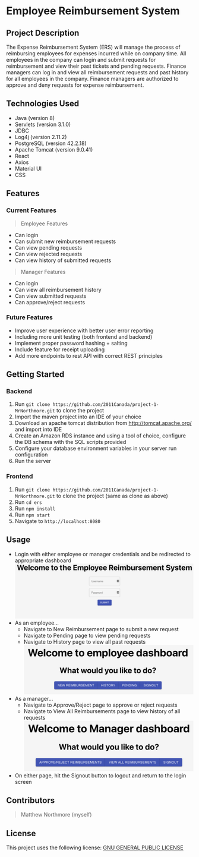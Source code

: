 # Employee Reimbursement System

## Project Description
The Expense Reimbursement System (ERS) will manage the process of reimbursing employees for expenses incurred while on company time. All employees in the company can login and submit requests for reimbursement and view their past tickets and pending requests. Finance managers can log in and view all reimbursement requests and past history for all employees in the company. Finance managers are authorized to approve and deny requests for expense reimbursement.

## Technologies Used
- Java (version 8)
- Servlets (version 3.1.0)
- JDBC
- Log4j (version 2.11.2)
- PostgreSQL (version 42.2.18)
- Apache Tomcat (version 9.0.41)
- React
- Axios
- Material UI
- CSS

## Features

### Current Features
> Employee Features
- Can login
- Can submit new reimbursement requests
- Can view pending requests
- Can view rejected requests
- Can view history of submitted requests

> Manager Features
- Can login
- Can view all reimbursement history
- Can view submitted requests
- Can approve/reject requests

### Future Features
- Improve user experience with better user error reporting
- Including more unit testing (both frontend and backend)
- Implement proper password hashing + salting
- Include feature for receipt uploading
- Add more endpoints to rest API with correct REST principles

## Getting Started
### Backend
1. Run ```git clone https://github.com/2011Canada/project-1-MrNorthmore.git``` to clone the project
2. Import the maven project into an IDE of your choice
3. Download an apache tomcat distribution from http://tomcat.apache.org/ and import into IDE
4. Create an Amazon RDS instance and using a tool of choice, configure the DB schema with the SQL scripts provided
5. Configure your database environment variables in your server run configuration
6. Run the server

### Frontend
1. Run ```git clone https://github.com/2011Canada/project-1-MrNorthmore.git``` to clone the project (same as clone as above)
2. Run ```cd ers```
3. Run ```npm install```
4. Run ```npm start```
5. Navigate to ```http://localhost:8080```

## Usage
- Login with either employee or manager credentials and be redirected to appropriate dashboard
![Login Screen](https://github.com/2011Canada/project-1-MrNorthmore/blob/main/Screenshots/login_screen.png)
- As an employee...
  - Navigate to New Reimbursement page to submit a new request
  - Navigate to Pending page to view pending requests
  - Navigate to History page to view all past requests
![Employee Dashboard](https://github.com/2011Canada/project-1-MrNorthmore/blob/main/Screenshots/employee_dashboard.png)
- As a manager...
  - Navigate to Approve/Reject page to approve or reject requests
  - Navigate to View All Reimbursements page to view history of all requests
![Manager Dashboard](https://github.com/2011Canada/project-1-MrNorthmore/blob/main/Screenshots/manager_dashboard.png)
- On either page, hit the Signout button to logout and return to the login screen

## Contributors
> Matthew Northmore (myself)

## License
This project uses the following license: [GNU GENERAL PUBLIC LICENSE](<https://www.gnu.org/licenses/gpl-3.0.en.html>)
